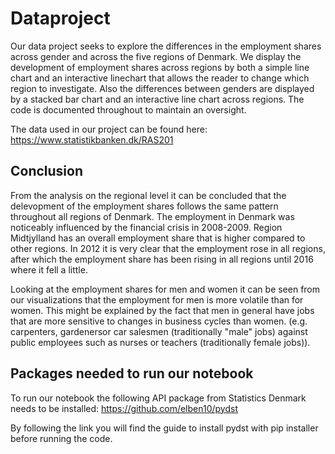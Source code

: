 # Dataproject
Our data project seeks to explore the differences in the employment shares across gender and across the five regions of Denmark. We display the development of employment shares across regions by both a simple line chart and an interactive linechart that allows the reader to change which region to investigate. 
Also the differences between genders are displayed by a stacked bar chart and an interactive line chart across regions. The code is documented throughout to maintain an oversight.

The data used in our project can be found here: https://www.statistikbanken.dk/RAS201

## Conclusion
From the analysis on the regional level it can be concluded that the delevopment of the employment shares follows the same pattern throughout all regions of Denmark. The employment in Denmark was noticeably influenced by the financial crisis in 2008-2009. Region Midtjylland has an overall employment share that is higher compared to other regions. 
In 2012 it is very clear that the employment rose in all regions, after which the employment share has been rising in all regions until 2016 where it fell a little. 

Looking at the employment shares for men and women it can be seen from our visualizations that the employment for men is more volatile than for women. This might be explained by the fact that men in general have jobs that are more sensitive to changes in business cycles than women. (e.g. carpenters, gardenersor car salesmen (traditionally "male" jobs) against public employees such as nurses or teachers (traditionally female jobs)).

## Packages needed to run our notebook
To run our notebook the following API package from Statistics Denmark needs to be installed: 
https://github.com/elben10/pydst

By following the link you will find the guide to install pydst with pip installer before running the code.


